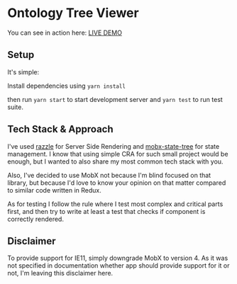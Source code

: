 # Ontology Tree Viewer

You can see in action here: [LIVE DEMO](https://ontology-tree-viewer.herokuapp.com/input)

## Setup

It's simple:

Install dependencies using `yarn install`

then run `yarn start` to start development server and `yarn test` to run test suite.

## Tech Stack & Approach

I've used [razzle](https://github.com/jaredpalmer/razzle) for Server Side Rendering and [mobx-state-tree](https://github.com/mobxjs/mobx-state-tree) for state management.
I know that using simple CRA for such small project would be enough, but I wanted to also share my most common tech stack with you.

Also, I've decided to use MobX not because I'm blind focused on that library, but because I'd love to know your opinion on that matter compared to similar code written in Redux.

As for testing I follow the rule where I test most complex and critical parts first, and then try to write at least a test that checks if component is correctly rendered.

## Disclaimer

To provide support for IE11, simply downgrade MobX to version 4.
As it was not specified in documentation
whether app should provide support for it or not, I'm leaving this disclaimer here.
